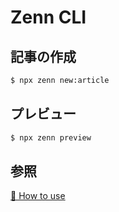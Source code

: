 # Zenn CLI

## 記事の作成
```zsh
$ npx zenn new:article
```

## プレビュー
```zsh
$ npx zenn preview
```

## 参照
[📘 How to use](https://zenn.dev/zenn/articles/zenn-cli-guide)